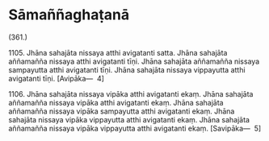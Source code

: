 # Sāmaññaghaṭanā

(361.)

1105\. Jhāna sahajāta nissaya atthi avigatanti satta. Jhāna sahajāta aññamañña nissaya atthi avigatanti tīṇi. Jhāna sahajāta aññamañña nissaya sampayutta atthi avigatanti tīṇi. Jhāna sahajāta nissaya vippayutta atthi avigatanti tīṇi. [Avipāka—  4]

1106\. Jhāna sahajāta nissaya vipāka atthi avigatanti ekaṃ. Jhāna sahajāta aññamañña nissaya vipāka atthi avigatanti ekaṃ. Jhāna sahajāta aññamañña nissaya vipāka sampayutta atthi avigatanti ekaṃ. Jhāna sahajāta nissaya vipāka vippayutta atthi avigatanti ekaṃ. Jhāna sahajāta aññamañña nissaya vipāka vippayutta atthi avigatanti ekaṃ. [Savipāka—  5]
